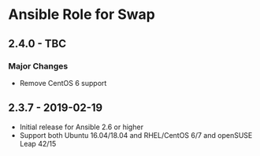 # Ansible Role for Swap

## 2.4.0 - TBC

### Major Changes

  - Remove CentOS 6 support

## 2.3.7 - 2019-02-19

  - Initial release for Ansible 2.6 or higher
  - Support both Ubuntu 16.04/18.04 and RHEL/CentOS 6/7 and openSUSE Leap 42/15
